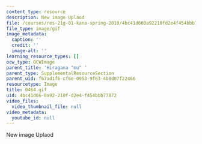 ```yaml
---
content_type: resource
description: New image Uplaod
file: /courses/res-21g-01-kana-spring-2010/4bc41d660a92210fd2e4f454bbb77872_0464.gif
file_type: image/gif
image_metadata:
  caption: ''
  credit: ''
  image-alt: ''
learning_resource_types: []
ocw_type: OCWImage
parent_title: 'Hiragana "mu" '
parent_type: SupplementalResourceSection
parent_uid: f67ad1f6-cf6e-0953-9f63-4b8d07f22466
resourcetype: Image
title: 0464.gif
uid: 4bc41d66-0a92-210f-d2e4-f454bbb77872
video_files:
  video_thumbnail_file: null
video_metadata:
  youtube_id: null
---
```

New image Uplaod

